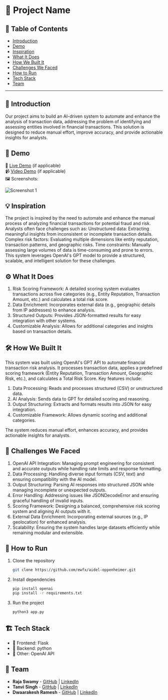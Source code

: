 # 🚀 Project Name

## 📌 Table of Contents
- [Introduction](#introduction)
- [Demo](#demo)
- [Inspiration](#inspiration)
- [What It Does](#what-it-does)
- [How We Built It](#how-we-built-it)
- [Challenges We Faced](#challenges-we-faced)
- [How to Run](#how-to-run)
- [Tech Stack](#tech-stack)
- [Team](#team)

---

## 🎯 Introduction
Our project aims to build an AI-driven system to automate and enhance the analysis of transaction data, addressing the problem of identifying and assessing entities involved in financial transactions. This solution is designed to reduce manual effort, improve accuracy, and provide actionable insights for analysts.

## 🎥 Demo
🔗 [Live Demo](#) (if applicable)  
📹 [Video Demo](#) (if applicable)  
🖼️ Screenshots:

![Screenshot 1](link-to-image)

## 💡 Inspiration
The project is inspired by the need to automate and enhance the manual process of analyzing financial transactions for potential fraud and risk. Analysts often face challenges such as:
Unstructured data: Extracting meaningful insights from inconsistent or incomplete transaction details.
Complex risk factors: Evaluating multiple dimensions like entity reputation, transaction patterns, and geographic risks.
Time constraints: Manually assessing large volumes of data is time-consuming and prone to errors.
This system leverages OpenAI's GPT model to provide a structured, scalable, and intelligent solution for these challenges.

## ⚙️ What It Does
1. Risk Scoring Framework: A detailed scoring system evaluates transactions across five categories (e.g., Entity Reputation, Transaction Amount, etc.) and calculates a total risk score.
2. Data Enrichment: Incorporates external data (e.g., geographic details from IP addresses) to enhance analysis.
3. Structured Outputs: Provides JSON-formatted results for easy integration with other systems.
4. Customizable Analysis: Allows for additional categories and insights based on transaction details.

## 🛠️ How We Built It
This system was built using OpenAI's GPT API to automate financial transaction risk analysis. It processes transaction data, applies a predefined scoring framework (Entity Reputation, Transaction Amount, Geographic Risk, etc.), and calculates a Total Risk Score. Key features include:

1. Data Processing: Reads and processes structured (CSV) or unstructured data.
2. AI Analysis: Sends data to GPT for detailed scoring and reasoning.
3. Output Structuring: Extracts and formats results into JSON for easy integration.
4. Customizable Framework: Allows dynamic scoring and additional categories.

The system reduces manual effort, enhances accuracy, and provides actionable insights for analysts.

## 🚧 Challenges We Faced
1. OpenAI API Integration: Managing prompt engineering for consistent and accurate outputs while handling rate limits and response formatting.
2. Data Processing: Handling diverse input formats (CSV, text) and ensuring compatibility with the AI model.
3. Output Structuring: Parsing AI responses into structured JSON while managing incomplete or unexpected outputs.
4. Error Handling: Addressing issues like JSONDecodeError and ensuring graceful handling of invalid inputs.
5. Scoring Framework: Designing a balanced, comprehensive risk scoring system and aligning AI outputs with it.
6. External Data Enrichment: Incorporating external sources (e.g., IP geolocation) for enhanced analysis.
7. Scalability: Ensuring the system handles large datasets efficiently while remaining modular and extensible.

## 🏃 How to Run
1. Clone the repository  
   ```sh
   git clone https://github.com/ewfx/aidel-oppenheimer.git
   ```
2. Install dependencies  
   ```sh
   pip install openai
   pip install -r requirements.txt
   ```
3. Run the project  
   ```sh
   python3 app.py
   ```

## 🏗️ Tech Stack
- 🔹 Frontend: Flask
- 🔹 Backend: python
- 🔹 Other: OpenAI API

## 👥 Team
- **Raja Swamy** - [GitHub](#) | [LinkedIn](#)
- **Tanvi Singh** - [GitHub](#) | [LinkedIn](#)
- **Dwaarakesh Ramesh** - [GitHub](#) | [LinkedIn](#)
